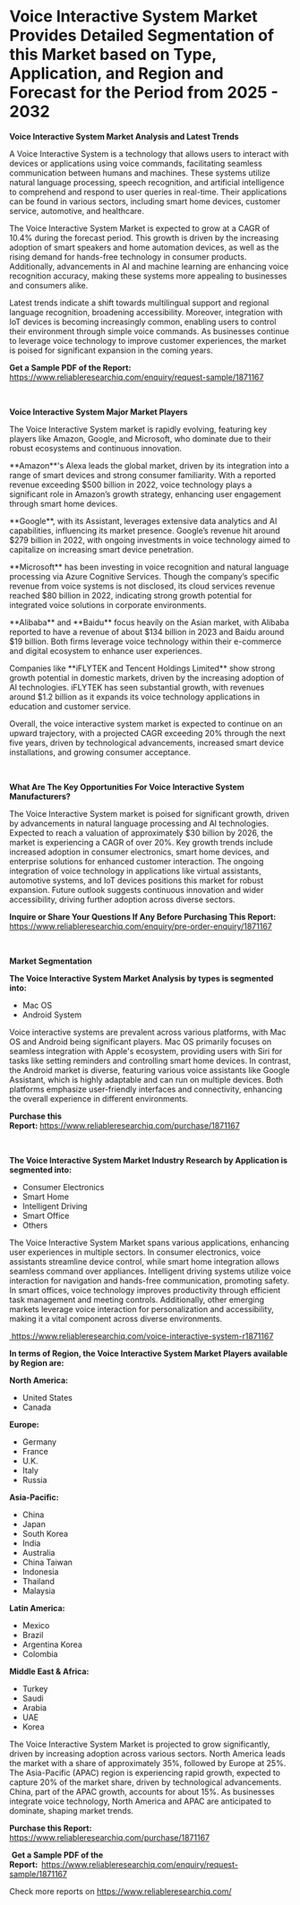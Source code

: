<p><h1>Voice Interactive System Market Provides Detailed Segmentation of this Market based on Type, Application, and Region and Forecast for the Period from 2025 - 2032</h1></p><p><strong>Voice Interactive System Market Analysis and Latest Trends</strong></p>
<p><p>A Voice Interactive System is a technology that allows users to interact with devices or applications using voice commands, facilitating seamless communication between humans and machines. These systems utilize natural language processing, speech recognition, and artificial intelligence to comprehend and respond to user queries in real-time. Their applications can be found in various sectors, including smart home devices, customer service, automotive, and healthcare.</p><p>The Voice Interactive System Market is expected to grow at a CAGR of 10.4% during the forecast period. This growth is driven by the increasing adoption of smart speakers and home automation devices, as well as the rising demand for hands-free technology in consumer products. Additionally, advancements in AI and machine learning are enhancing voice recognition accuracy, making these systems more appealing to businesses and consumers alike. </p><p>Latest trends indicate a shift towards multilingual support and regional language recognition, broadening accessibility. Moreover, integration with IoT devices is becoming increasingly common, enabling users to control their environment through simple voice commands. As businesses continue to leverage voice technology to improve customer experiences, the market is poised for significant expansion in the coming years.</p></p>
<p><strong>Get a Sample PDF of the Report:&nbsp;</strong> <a href="https://www.reliableresearchiq.com/enquiry/request-sample/1871167?utm_campaign=3124&utm_medium=2&utm_source=Github&utm_content=ia&utm_term=11032025&utm_id=voice-interactive-system">https://www.reliableresearchiq.com/enquiry/request-sample/1871167</a></p>
<p>&nbsp;</p>
<p><strong>Voice Interactive System Major Market Players</strong></p>
<p><p>The Voice Interactive System market is rapidly evolving, featuring key players like Amazon, Google, and Microsoft, who dominate due to their robust ecosystems and continuous innovation. </p><p>**Amazon**'s Alexa leads the global market, driven by its integration into a range of smart devices and strong consumer familiarity. With a reported revenue exceeding $500 billion in 2022, voice technology plays a significant role in Amazon’s growth strategy, enhancing user engagement through smart home devices.</p><p>**Google**, with its Assistant, leverages extensive data analytics and AI capabilities, influencing its market presence. Google’s revenue hit around $279 billion in 2022, with ongoing investments in voice technology aimed to capitalize on increasing smart device penetration.</p><p>**Microsoft** has been investing in voice recognition and natural language processing via Azure Cognitive Services. Though the company’s specific revenue from voice systems is not disclosed, its cloud services revenue reached $80 billion in 2022, indicating strong growth potential for integrated voice solutions in corporate environments.</p><p>**Alibaba** and **Baidu** focus heavily on the Asian market, with Alibaba reported to have a revenue of about $134 billion in 2023 and Baidu around $19 billion. Both firms leverage voice technology within their e-commerce and digital ecosystem to enhance user experiences.</p><p>Companies like **iFLYTEK and Tencent Holdings Limited** show strong growth potential in domestic markets, driven by the increasing adoption of AI technologies. iFLYTEK has seen substantial growth, with revenues around $1.2 billion as it expands its voice technology applications in education and customer service.</p><p>Overall, the voice interactive system market is expected to continue on an upward trajectory, with a projected CAGR exceeding 20% through the next five years, driven by technological advancements, increased smart device installations, and growing consumer acceptance.</p></p>
<p>&nbsp;</p>
<p><strong>What Are The Key Opportunities For Voice Interactive System Manufacturers?</strong></p>
<p><p>The Voice Interactive System market is poised for significant growth, driven by advancements in natural language processing and AI technologies. Expected to reach a valuation of approximately $30 billion by 2026, the market is experiencing a CAGR of over 20%. Key growth trends include increased adoption in consumer electronics, smart home devices, and enterprise solutions for enhanced customer interaction. The ongoing integration of voice technology in applications like virtual assistants, automotive systems, and IoT devices positions this market for robust expansion. Future outlook suggests continuous innovation and wider accessibility, driving further adoption across diverse sectors.</p></p>
<p><strong>Inquire or Share Your Questions If Any Before Purchasing This Report:</strong> <a href="https://www.reliableresearchiq.com/enquiry/pre-order-enquiry/1871167?utm_campaign=3124&utm_medium=2&utm_source=Github&utm_content=ia&utm_term=11032025&utm_id=voice-interactive-system">https://www.reliableresearchiq.com/enquiry/pre-order-enquiry/1871167</a></p>
<p>&nbsp;</p>
<p><strong>Market Segmentation</strong></p>
<p><strong>The Voice Interactive System Market Analysis by types is segmented into:</strong></p>
<p><ul><li>Mac OS</li><li>Android System</li></ul></p>
<p><p>Voice interactive systems are prevalent across various platforms, with Mac OS and Android being significant players. Mac OS primarily focuses on seamless integration with Apple's ecosystem, providing users with Siri for tasks like setting reminders and controlling smart home devices. In contrast, the Android market is diverse, featuring various voice assistants like Google Assistant, which is highly adaptable and can run on multiple devices. Both platforms emphasize user-friendly interfaces and connectivity, enhancing the overall experience in different environments.</p></p>
<p><strong>Purchase this Report:&nbsp;</strong><a href="https://www.reliableresearchiq.com/purchase/1871167?utm_campaign=3124&utm_medium=2&utm_source=Github&utm_content=ia&utm_term=11032025&utm_id=voice-interactive-system">https://www.reliableresearchiq.com/purchase/1871167</a></p>
<p>&nbsp;</p>
<p><strong>The Voice Interactive System Market Industry Research by Application is segmented into:</strong></p>
<p><ul><li>Consumer Electronics</li><li>Smart Home</li><li>Intelligent Driving</li><li>Smart Office</li><li>Others</li></ul></p>
<p><p>The Voice Interactive System Market spans various applications, enhancing user experiences in multiple sectors. In consumer electronics, voice assistants streamline device control, while smart home integration allows seamless command over appliances. Intelligent driving systems utilize voice interaction for navigation and hands-free communication, promoting safety. In smart offices, voice technology improves productivity through efficient task management and meeting controls. Additionally, other emerging markets leverage voice interaction for personalization and accessibility, making it a vital component across diverse environments.</p></p>
<p><a href="https://www.reliableresearchiq.com/voice-interactive-system-r1871167?utm_campaign=3124&utm_medium=2&utm_source=Github&utm_content=ia&utm_term=11032025&utm_id=voice-interactive-system">&nbsp;https://www.reliableresearchiq.com/voice-interactive-system-r1871167</a></p>
<p><strong>In terms of Region, the Voice Interactive System Market Players available by Region are:</strong></p>
<p>
    <p> <strong> North America: </strong>
        <ul>
            <li>United States</li>
            <li>Canada</li>
        </ul>
        </p> 
    <p> <strong> Europe: </strong>
        <ul>
            <li>Germany</li>
            <li>France</li>
            <li>U.K.</li>
            <li>Italy</li>
            <li>Russia</li>
        </ul>
        </p> 
    <p> <strong> Asia-Pacific: </strong>
        <ul>
            <li>China</li>
            <li>Japan</li>
            <li>South Korea</li>
            <li>India</li>
            <li>Australia</li>
            <li>China Taiwan</li>
            <li>Indonesia</li>
            <li>Thailand</li>
            <li>Malaysia</li>
        </ul>
        </p> 
    <p> <strong> Latin America: </strong>
        <ul>
            <li>Mexico</li>
            <li>Brazil</li>
            <li>Argentina Korea</li>
            <li>Colombia</li>
        </ul>
        </p> 
    <p> <strong> Middle East & Africa: </strong>
        <ul>
            <li>Turkey</li>
            <li>Saudi</li>
            <li>Arabia</li>
            <li>UAE</li>
            <li>Korea</li>
        </ul>
    </p>
    </p>
<p><p>The Voice Interactive System Market is projected to grow significantly, driven by increasing adoption across various sectors. North America leads the market with a share of approximately 35%, followed by Europe at 25%. The Asia-Pacific (APAC) region is experiencing rapid growth, expected to capture 20% of the market share, driven by technological advancements. China, part of the APAC growth, accounts for about 15%. As businesses integrate voice technology, North America and APAC are anticipated to dominate, shaping market trends.</p></p>
<p><strong>Purchase this Report: </strong><a href="https://www.reliableresearchiq.com/purchase/1871167?utm_campaign=3124&utm_medium=2&utm_source=Github&utm_content=ia&utm_term=11032025&utm_id=voice-interactive-system">https://www.reliableresearchiq.com/purchase/1871167</a></p>
<p>&nbsp;<strong>Get a Sample PDF of the Report:&nbsp;&nbsp;</strong><a href="https://www.reliableresearchiq.com/enquiry/request-sample/1871167?utm_campaign=3124&utm_medium=2&utm_source=Github&utm_content=ia&utm_term=11032025&utm_id=voice-interactive-system">https://www.reliableresearchiq.com/enquiry/request-sample/1871167</a></p>
<p><strong></strong></p>
<p>Check more reports on <a href="https://www.reliableresearchiq.com/?utm_campaign=3124&utm_medium=2&utm_source=Github&utm_content=ia&utm_term=11032025&utm_id=voice-interactive-system">https://www.reliableresearchiq.com/</a></p>